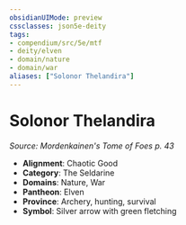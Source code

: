 ```yaml
---
obsidianUIMode: preview
cssclasses: json5e-deity
tags:
- compendium/src/5e/mtf
- deity/elven
- domain/nature
- domain/war
aliases: ["Solonor Thelandira"]
---
```

# Solonor Thelandira
*Source: Mordenkainen's Tome of Foes p. 43* 

- **Alignment**: Chaotic Good
- **Category**: The Seldarine
- **Domains**: Nature, War
- **Pantheon**: Elven
- **Province**: Archery, hunting, survival
- **Symbol**: Silver arrow with green fletching